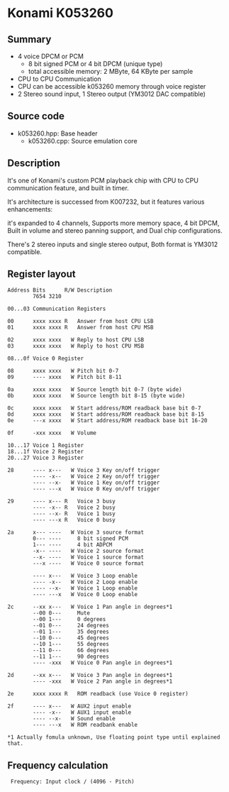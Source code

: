 # Konami K053260

## Summary

- 4 voice DPCM or PCM
  - 8 bit signed PCM or 4 bit DPCM (unique type)
  - total accessible memory: 2 MByte, 64 KByte per sample
- CPU to CPU Communication
- CPU can be accessible k053260 memory through voice register
- 2 Stereo sound input, 1 Stereo output (YM3012 DAC compatible)

## Source code

- k053260.hpp: Base header
  - k053260.cpp: Source emulation core

## Description

It's one of Konami's custom PCM playback chip with CPU to CPU communication feature, and built in timer.

It's architecture is successed from K007232, but it features various enhancements:

it's expanded to 4 channels, Supports more memory space, 4 bit DPCM, Built in volume and stereo panning support, and Dual chip configurations.

There's 2 stereo inputs and single stereo output, Both format is YM3012 compatible.

## Register layout

```
Address Bits      R/W Description
        7654 3210

00...03 Communication Registers

00      xxxx xxxx R   Answer from host CPU LSB
01      xxxx xxxx R   Answer from host CPU MSB

02      xxxx xxxx   W Reply to host CPU LSB
03      xxxx xxxx   W Reply to host CPU MSB

08...0f Voice 0 Register

08      xxxx xxxx   W Pitch bit 0-7
09      ---- xxxx   W Pitch bit 8-11

0a      xxxx xxxx   W Source length bit 0-7 (byte wide)
0b      xxxx xxxx   W Source length bit 8-15 (byte wide)

0c      xxxx xxxx   W Start address/ROM readback base bit 0-7
0d      xxxx xxxx   W Start address/ROM readback base bit 8-15
0e      ---x xxxx   W Start address/ROM readback base bit 16-20

0f      -xxx xxxx   W Volume

10...17 Voice 1 Register
18...1f Voice 2 Register
20...27 Voice 3 Register

28      ---- x---   W Voice 3 Key on/off trigger
        ---- -x--   W Voice 2 Key on/off trigger
        ---- --x-   W Voice 1 Key on/off trigger
        ---- ---x   W Voice 0 Key on/off trigger

29      ---- x--- R   Voice 3 busy
        ---- -x-- R   Voice 2 busy
        ---- --x- R   Voice 1 busy
        ---- ---x R   Voice 0 busy

2a      x--- ----   W Voice 3 source format
        0--- ----     8 bit signed PCM
        1--- ----     4 bit ADPCM
        -x-- ----   W Voice 2 source format
        --x- ----   W Voice 1 source format
        ---x ----   W Voice 0 source format

        ---- x---   W Voice 3 Loop enable
        ---- -x--   W Voice 2 Loop enable
        ---- --x-   W Voice 1 Loop enable
        ---- ---x   W Voice 0 Loop enable

2c      --xx x---   W Voice 1 Pan angle in degrees*1
        --00 0---     Mute
        --00 1---     0 degrees
        --01 0---     24 degrees
        --01 1---     35 degrees
        --10 0---     45 degrees
        --10 1---     55 degrees
        --11 0---     66 degrees
        --11 1---     90 degrees
        ---- -xxx   W Voice 0 Pan angle in degrees*1

2d      --xx x---   W Voice 3 Pan angle in degrees*1
        ---- -xxx   W Voice 2 Pan angle in degrees*1

2e      xxxx xxxx R   ROM readback (use Voice 0 register)

2f      ---- x---   W AUX2 input enable
        ---- -x--   W AUX1 input enable
        ---- --x-   W Sound enable
        ---- ---x   W ROM readbank enable

*1 Actually fomula unknown, Use floating point type until explained that.
```

## Frequency calculation

```
 Frequency: Input clock / (4096 - Pitch)
```
